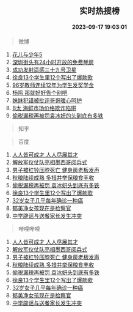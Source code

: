 <div align="center"><h2>实时热搜榜</h2><h4>2023-09-17 19:03:01</h4></div>

> 微博  

1. [花儿与少年5](https://s.weibo.com/weibo?q=%E8%8A%B1%E5%84%BF%E4%B8%8E%E5%B0%91%E5%B9%B45&t=31&band_rank=1&Refer=top)<br />
2. [深圳街头有24小时开放的免费琴房](https://s.weibo.com/weibo?q=%23%E6%B7%B1%E5%9C%B3%E8%A1%97%E5%A4%B4%E6%9C%8924%E5%B0%8F%E6%97%B6%E5%BC%80%E6%94%BE%E7%9A%84%E5%85%8D%E8%B4%B9%E7%90%B4%E6%88%BF%23&t=31&band_rank=2&Refer=top)<br />
3. [成功发射遥感三十九号卫星](https://s.weibo.com/weibo?q=%23%E6%88%90%E5%8A%9F%E5%8F%91%E5%B0%84%E9%81%A5%E6%84%9F%E4%B8%89%E5%8D%81%E4%B9%9D%E5%8F%B7%E5%8D%AB%E6%98%9F%23&t=31&band_rank=3&Refer=top)<br />
4. [徐良13个学生里12个写出了爆款歌](https://s.weibo.com/weibo?q=%23%E5%BE%90%E8%89%AF13%E4%B8%AA%E5%AD%A6%E7%94%9F%E9%87%8C12%E4%B8%AA%E5%86%99%E5%87%BA%E4%BA%86%E7%88%86%E6%AC%BE%E6%AD%8C%23&t=31&band_rank=4&Refer=top)<br />
5. [96岁教师连续12年为学生发奖学金](https://s.weibo.com/weibo?q=%2396%E5%B2%81%E6%95%99%E5%B8%88%E8%BF%9E%E7%BB%AD12%E5%B9%B4%E4%B8%BA%E5%AD%A6%E7%94%9F%E5%8F%91%E5%A5%96%E5%AD%A6%E9%87%91%23&t=31&band_rank=5&Refer=top)<br />
6. [杨鸣 那就好好告个别吧](https://s.weibo.com/weibo?q=%E6%9D%A8%E9%B8%A3%20%E9%82%A3%E5%B0%B1%E5%A5%BD%E5%A5%BD%E5%91%8A%E4%B8%AA%E5%88%AB%E5%90%A7&t=31&band_rank=6&Refer=top)<br />
7. [妹妹犯错被批评哥哥暖心呵护](https://s.weibo.com/weibo?q=%23%E5%A6%B9%E5%A6%B9%E7%8A%AF%E9%94%99%E8%A2%AB%E6%89%B9%E8%AF%84%E5%93%A5%E5%93%A5%E6%9A%96%E5%BF%83%E5%91%B5%E6%8A%A4%23&t=31&band_rank=7&Refer=top)<br />
8. [B太 海鲜市场价格欺诈陷阱](https://s.weibo.com/weibo?q=B%E5%A4%AA%20%E6%B5%B7%E9%B2%9C%E5%B8%82%E5%9C%BA%E4%BB%B7%E6%A0%BC%E6%AC%BA%E8%AF%88%E9%99%B7%E9%98%B1&t=31&band_rank=8&Refer=top)<br />
9. [偷税漏税再被罚袁冰妍的头到底有多铁](https://s.weibo.com/weibo?q=%23%E5%81%B7%E7%A8%8E%E6%BC%8F%E7%A8%8E%E5%86%8D%E8%A2%AB%E7%BD%9A%E8%A2%81%E5%86%B0%E5%A6%8D%E7%9A%84%E5%A4%B4%E5%88%B0%E5%BA%95%E6%9C%89%E5%A4%9A%E9%93%81%23&t=31&band_rank=9&Refer=top)<br />

> 知乎  


> 百度  

1. [人人皆可成才 人人尽展其才](https://www.baidu.com/s?wd=%E4%BA%BA%E4%BA%BA%E7%9A%86%E5%8F%AF%E6%88%90%E6%89%8D+%E4%BA%BA%E4%BA%BA%E5%B0%BD%E5%B1%95%E5%85%B6%E6%89%8D&sa=fyb_news&rsv_dl=fyb_news)<br />
2. [解放军仪仗队亮相墨西哥阅兵式](https://www.baidu.com/s?wd=%E8%A7%A3%E6%94%BE%E5%86%9B%E4%BB%AA%E4%BB%97%E9%98%9F%E4%BA%AE%E7%9B%B8%E5%A2%A8%E8%A5%BF%E5%93%A5%E9%98%85%E5%85%B5%E5%BC%8F&sa=fyb_news&rsv_dl=fyb_news)<br />
3. [男子被杠铃压脖死亡 健身房老板发声](https://www.baidu.com/s?wd=%E7%94%B7%E5%AD%90%E8%A2%AB%E6%9D%A0%E9%93%83%E5%8E%8B%E8%84%96%E6%AD%BB%E4%BA%A1+%E5%81%A5%E8%BA%AB%E6%88%BF%E8%80%81%E6%9D%BF%E5%8F%91%E5%A3%B0&sa=fyb_news&rsv_dl=fyb_news)<br />
4. [秋粮陆续成熟 多措并举保粮食丰收](https://www.baidu.com/s?wd=%E7%A7%8B%E7%B2%AE%E9%99%86%E7%BB%AD%E6%88%90%E7%86%9F+%E5%A4%9A%E6%8E%AA%E5%B9%B6%E4%B8%BE%E4%BF%9D%E7%B2%AE%E9%A3%9F%E4%B8%B0%E6%94%B6&sa=fyb_news&rsv_dl=fyb_news)<br />
5. [偷税漏税再被罚 袁冰妍头到底有多铁](https://www.baidu.com/s?wd=%E5%81%B7%E7%A8%8E%E6%BC%8F%E7%A8%8E%E5%86%8D%E8%A2%AB%E7%BD%9A+%E8%A2%81%E5%86%B0%E5%A6%8D%E5%A4%B4%E5%88%B0%E5%BA%95%E6%9C%89%E5%A4%9A%E9%93%81&sa=fyb_news&rsv_dl=fyb_news)<br />
6. [徐良13个学生里12个写出了爆款歌](https://www.baidu.com/s?wd=%E5%BE%90%E8%89%AF13%E4%B8%AA%E5%AD%A6%E7%94%9F%E9%87%8C12%E4%B8%AA%E5%86%99%E5%87%BA%E4%BA%86%E7%88%86%E6%AC%BE%E6%AD%8C&sa=fyb_news&rsv_dl=fyb_news)<br />
7. [32岁女子几乎每年确诊一种癌](https://www.baidu.com/s?wd=32%E5%B2%81%E5%A5%B3%E5%AD%90%E5%87%A0%E4%B9%8E%E6%AF%8F%E5%B9%B4%E7%A1%AE%E8%AF%8A%E4%B8%80%E7%A7%8D%E7%99%8C&sa=fyb_news&rsv_dl=fyb_news)<br />
8. [郁美净女孩现在是检察官](https://www.baidu.com/s?wd=%E9%83%81%E7%BE%8E%E5%87%80%E5%A5%B3%E5%AD%A9%E7%8E%B0%E5%9C%A8%E6%98%AF%E6%A3%80%E5%AF%9F%E5%AE%98&sa=fyb_news&rsv_dl=fyb_news)<br />
9. [中学辟谣与送餐家长发生冲突](https://www.baidu.com/s?wd=%E4%B8%AD%E5%AD%A6%E8%BE%9F%E8%B0%A3%E4%B8%8E%E9%80%81%E9%A4%90%E5%AE%B6%E9%95%BF%E5%8F%91%E7%94%9F%E5%86%B2%E7%AA%81&sa=fyb_news&rsv_dl=fyb_news)<br />

> 哔哩哔哩  

1. [人人皆可成才 人人尽展其才](https://www.baidu.com/s?wd=%E4%BA%BA%E4%BA%BA%E7%9A%86%E5%8F%AF%E6%88%90%E6%89%8D+%E4%BA%BA%E4%BA%BA%E5%B0%BD%E5%B1%95%E5%85%B6%E6%89%8D&sa=fyb_news&rsv_dl=fyb_news)<br />
2. [解放军仪仗队亮相墨西哥阅兵式](https://www.baidu.com/s?wd=%E8%A7%A3%E6%94%BE%E5%86%9B%E4%BB%AA%E4%BB%97%E9%98%9F%E4%BA%AE%E7%9B%B8%E5%A2%A8%E8%A5%BF%E5%93%A5%E9%98%85%E5%85%B5%E5%BC%8F&sa=fyb_news&rsv_dl=fyb_news)<br />
3. [男子被杠铃压脖死亡 健身房老板发声](https://www.baidu.com/s?wd=%E7%94%B7%E5%AD%90%E8%A2%AB%E6%9D%A0%E9%93%83%E5%8E%8B%E8%84%96%E6%AD%BB%E4%BA%A1+%E5%81%A5%E8%BA%AB%E6%88%BF%E8%80%81%E6%9D%BF%E5%8F%91%E5%A3%B0&sa=fyb_news&rsv_dl=fyb_news)<br />
4. [秋粮陆续成熟 多措并举保粮食丰收](https://www.baidu.com/s?wd=%E7%A7%8B%E7%B2%AE%E9%99%86%E7%BB%AD%E6%88%90%E7%86%9F+%E5%A4%9A%E6%8E%AA%E5%B9%B6%E4%B8%BE%E4%BF%9D%E7%B2%AE%E9%A3%9F%E4%B8%B0%E6%94%B6&sa=fyb_news&rsv_dl=fyb_news)<br />
5. [偷税漏税再被罚 袁冰妍头到底有多铁](https://www.baidu.com/s?wd=%E5%81%B7%E7%A8%8E%E6%BC%8F%E7%A8%8E%E5%86%8D%E8%A2%AB%E7%BD%9A+%E8%A2%81%E5%86%B0%E5%A6%8D%E5%A4%B4%E5%88%B0%E5%BA%95%E6%9C%89%E5%A4%9A%E9%93%81&sa=fyb_news&rsv_dl=fyb_news)<br />
6. [徐良13个学生里12个写出了爆款歌](https://www.baidu.com/s?wd=%E5%BE%90%E8%89%AF13%E4%B8%AA%E5%AD%A6%E7%94%9F%E9%87%8C12%E4%B8%AA%E5%86%99%E5%87%BA%E4%BA%86%E7%88%86%E6%AC%BE%E6%AD%8C&sa=fyb_news&rsv_dl=fyb_news)<br />
7. [32岁女子几乎每年确诊一种癌](https://www.baidu.com/s?wd=32%E5%B2%81%E5%A5%B3%E5%AD%90%E5%87%A0%E4%B9%8E%E6%AF%8F%E5%B9%B4%E7%A1%AE%E8%AF%8A%E4%B8%80%E7%A7%8D%E7%99%8C&sa=fyb_news&rsv_dl=fyb_news)<br />
8. [郁美净女孩现在是检察官](https://www.baidu.com/s?wd=%E9%83%81%E7%BE%8E%E5%87%80%E5%A5%B3%E5%AD%A9%E7%8E%B0%E5%9C%A8%E6%98%AF%E6%A3%80%E5%AF%9F%E5%AE%98&sa=fyb_news&rsv_dl=fyb_news)<br />
9. [中学辟谣与送餐家长发生冲突](https://www.baidu.com/s?wd=%E4%B8%AD%E5%AD%A6%E8%BE%9F%E8%B0%A3%E4%B8%8E%E9%80%81%E9%A4%90%E5%AE%B6%E9%95%BF%E5%8F%91%E7%94%9F%E5%86%B2%E7%AA%81&sa=fyb_news&rsv_dl=fyb_news)<br />
